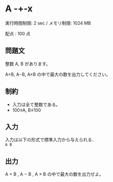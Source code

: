# A -+-x

実行時間制限: 2 sec / メモリ制限: 1024 MB

配点 : 100 点

## 問題文

整数 A, B があります。

A+B, A−B, A×B の中で最大の数を出力してください。

## 制約

- 入力は全て整数である。
- 100≤A, B≤100

## 入力

入力は以下の形式で標準入力から与えられる．  
`A B`

## 出力

A + B , A − B , A × B の中で最大の数を出力せよ。
